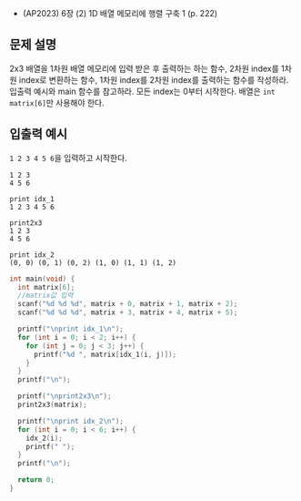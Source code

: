 - (AP2023) 6장 (2) 1D 배열 메모리에 행렬 구축 1 (p. 222)
## 문제 설명
2x3 배열을 1차원 배열 메모리에 입력 받은 후 출력하는 하는 함수, 2차원 index를 1차원
index로 변환하는 함수, 1차원 index를 2차원 index를 출력하는 함수를 작성하라.
입출력 예시와 main 함수를 참고하라.
모든 index는 0부터 시작한다.
배열은 ```int matrix[6]```만 사용해야 한다.

## 입출력 예시
```1 2 3 4 5 6```을 입력하고 시작한다.
```
1 2 3
4 5 6

print idx_1
1 2 3 4 5 6

print2x3
1 2 3
4 5 6

print idx_2
(0, 0) (0, 1) (0, 2) (1, 0) (1, 1) (1, 2)
```

```c
int main(void) {
  int matrix[6];
  //matrix값 입력
  scanf("%d %d %d", matrix + 0, matrix + 1, matrix + 2);
  scanf("%d %d %d", matrix + 3, matrix + 4, matrix + 5);

  printf("\nprint idx_1\n");
  for (int i = 0; i < 2; i++) {
    for (int j = 0; j < 3; j++) {
      printf("%d ", matrix[idx_1(i, j)]);
    }
  }
  printf("\n");

  printf("\nprint2x3\n");
  print2x3(matrix);

  printf("\nprint idx_2\n");
  for (int i = 0; i < 6; i++) {
    idx_2(i);
    printf(" ");
  }
  printf("\n");

  return 0;
}
```
